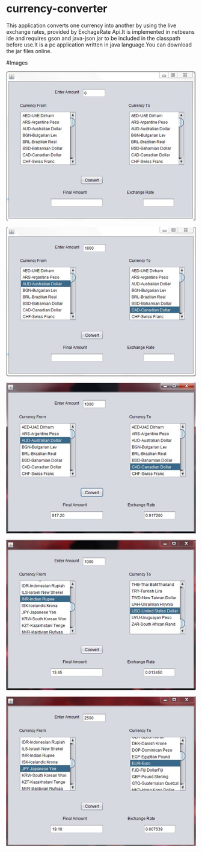 # currency-converter
This application converts one currency into another by using the live exchange rates, provided by ExchageRate Api.It is implemented in netbeans ide and requires gson and
java-json jar to be included in the classpath before use.It is a pc application written in java language.You can download the jar files online.

#Images

![](Images/converter1.JPG)


![](Images/converter2.JPG)


![](Images/converter3.JPG)


![](Images/converter4.JPG)


![](Images/converter5.JPG)
